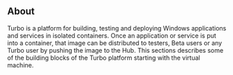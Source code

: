 ## About

Turbo is a platform for building, testing and deploying Windows applications and services in isolated containers. Once an application or service is put into a container, that image can be distributed to testers, Beta users or any Turbo user by pushing the image to the Hub. This sections describes some of the building blocks of the Turbo platform starting with the virtual machine.